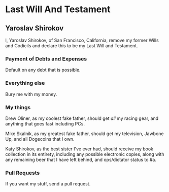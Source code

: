# Last Will And Testament 
## Yaroslav Shirokov

I, Yaroslav Shirokov, of San Francisco, California, remove my former Wills and Codicils and declare this to be my Last Will and Testament.

### Payment of Debts and Expenses

Default on any debt that is possible.

### Everything else

Bury me with my money.

### My things

Drew Oliner, as my coolest fake father, should get _all_ my racing gear, and anything that goes fast including PCs.

Mike Skalnik, as my greatest fake father, should get my television, Jawbone Up, and all Dogecoins that I own.

Katy Shirokov, as the best sister I've ever had, should receive my book collection in its entirety, including any possible electronic copies, along with any remaining beer that I have left behind, and ops/dictator status to #a.

### Pull Requests

If you want my stuff, send a pull request.
